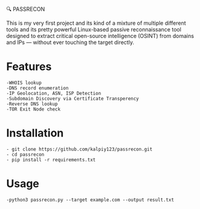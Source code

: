 🔍 PASSRECON

This is my very first project and its kind of a mixture of multiple different tools and its pretty powerful Linux-based passive reconnaissance tool designed to extract critical open-source intelligence (OSINT) from domains and IPs — without ever touching the target directly.

# Features
    -WHOIS lookup
    -DNS record enumeration
    -IP Geolocation, ASN, ISP Detection
    -Subdomain Discovery via Certificate Transperency 
    -Reverse DNS lookup
    -TOR Exit Node check

# Installation
	- git clone https://github.com/kalpiy123/passrecon.git
	- cd passrecon
	- pip install -r requirements.txt
	
# Usage 
	-python3 passrecon.py --target example.com --output result.txt

    
